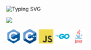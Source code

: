 ![Typing SVG](https://readme-typing-svg.demolab.com/?lines=Mikkel+Tygesen;mtygesen)

![](https://streak-stats.demolab.com/?user=mtygesen&theme=radical)

<p align="left">
  <img src="https://raw.githubusercontent.com/devicons/devicon/master/icons/c/c-original.svg" alt="c" width="40" height="40"/>
  <img src="https://raw.githubusercontent.com/devicons/devicon/master/icons/cplusplus/cplusplus-original.svg" alt="cplusplus" width="40" height="40"/>
  <img src="https://raw.githubusercontent.com/devicons/devicon/master/icons/javascript/javascript-original.svg" alt="javascript" width="40" height="40"/>
  <img src="https://raw.githubusercontent.com/devicons/devicon/master/icons/go/go-original-wordmark.svg" alt="golang" width="40" height="40"/>
  <img src="https://raw.githubusercontent.com/devicons/devicon/master/icons/java/java-original-wordmark.svg" alt="golang" width="40" height="40"/>
</p>
